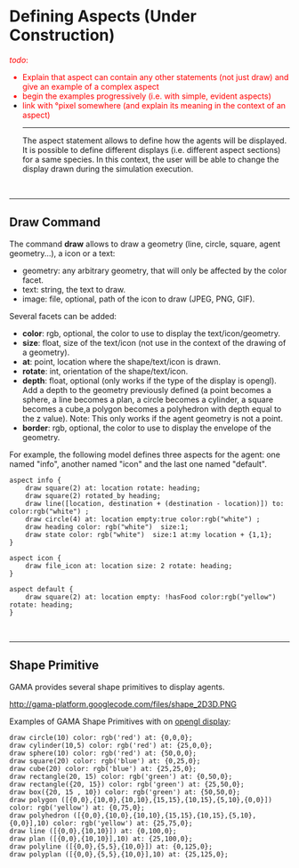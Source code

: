 # Defining Aspects (Under Construction)
<font color='red'><i>todo</i>:<br>
<ul><li>Explain that aspect can contain any other statements (not just draw) and give an example of a complex aspect<br>
</li><li>begin the examples progressively (i.e. with simple, evident aspects)<br>
</li><li>link with °pixel somewhere (and explain its meaning in the context of an aspect)<br>
</font>
<hr />
The aspect statement allows to define how the agents will be displayed. It is possible to define different displays (i.e. different aspect sections) for a same species. In this context, the user will be able to change the display drawn during the simulation execution.</li></ul>


<br />

---

## Draw Command

The command **draw** allows to draw a geometry (line, circle, square, agent geometry...), a icon or a text:
  * geometry: any arbitrary geometry, that will only be affected by the color facet.
  * text: string, the text to draw.
  * image: file, optional, path of the icon to draw (JPEG, PNG, GIF).

Several facets can be added:
  * **color**: rgb, optional, the color to use to display the text/icon/geometry.
  * **size**: float, size of the text/icon (not use in the context of the drawing of a geometry).
  * **at**: point, location where the shape/text/icon is drawn.
  * **rotate**: int, orientation of the shape/text/icon.
  * **depth**: float, optional (only works if the type of the display is opengl). Add a depth to the geometry previously defined (a point becomes a sphere, a line becomes a plan, a circle becomes a cylinder, a square becomes a cube,a polygon becomes a polyhedron with depth equal to the z value). Note: This only works if the agent geometry is not a point.
  * **border**: rgb, optional, the color to use to display the envelope of the geometry.

For example, the following model defines three aspects for the agent: one named "info", another named "icon" and the last one named "default".

```
aspect info {
    draw square(2) at: location rotate: heading;
    draw square(2) rotated_by heading;
    draw line([location, destination + (destination - location)]) to: color:rgb("white") ;
    draw circle(4) at: location empty:true color:rgb("white") ;
    draw heading color: rgb("white")  size:1;
    draw state color: rgb("white")  size:1 at:my location + {1,1};
}
			
aspect icon {
    draw file_icon at: location size: 2 rotate: heading;
}

aspect default {
    draw square(2) at: location empty: !hasFood color:rgb("yellow") rotate: heading;
}

```
<br />

---


## Shape Primitive
GAMA provides several shape primitives to display agents.


http://gama-platform.googlecode.com/files/shape_2D3D.PNG


Examples of GAMA Shape Primitives with on [opengl display](Gama3D16):
```
draw circle(10) color: rgb('red') at: {0,0,0};
draw cylinder(10,5) color: rgb('red') at: {25,0,0};  
draw sphere(10) color: rgb('red') at: {50,0,0}; 
draw square(20) color: rgb('blue') at: {0,25,0};
draw cube(20) color: rgb('blue') at: {25,25,0};
draw rectangle(20, 15) color: rgb('green') at: {0,50,0}; 
draw rectangle({20, 15}) color: rgb('green') at: {25,50,0}; 
draw box({20, 15 , 10}) color: rgb('green') at: {50,50,0};		
draw polygon ([{0,0},{10,0},{10,10},{15,15},{10,15},{5,10},{0,0}]) color: rgb('yellow') at: {0,75,0};
draw polyhedron ([{0,0},{10,0},{10,10},{15,15},{10,15},{5,10},{0,0}],10) color: rgb('yellow') at: {25,75,0};
draw line ([{0,0},{10,10}]) at: {0,100,0};		
draw plan ([{0,0},{10,10}],10) at: {25,100,0};
draw polyline ([{0,0},{5,5},{10,0}]) at: {0,125,0};
draw polyplan ([{0,0},{5,5},{10,0}],10) at: {25,125,0};
```